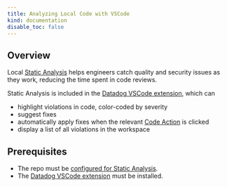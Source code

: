 ```yaml
---
title: Analyzing Local Code with VSCode
kind: documentation
disable_toc: false
---
```


## Overview

Local [Static Analysis][4] helps engineers catch quality and security issues as they work, reducing the time spent in code reviews.

Static Analysis is included in the [Datadog VSCode extension][3], which can

- highlight violations in code, color-coded by severity
- suggest fixes
- automatically apply fixes when the relevant [Code Action][1] is clicked
- display a list of all violations in the workspace

## Prerequisites

- The repo must be [configured for Static Analysis][2].
- The [Datadog VSCode extension][3] must be installed.

[1]: https://code.visualstudio.com/docs/editor/refactoring#_code-actions-quick-fixes-and-refactorings
[2]: /continuous_integration/static_analysis/?tab=circleciorbs#setup
[3]: https://cuddly-adventure-l8j627m.pages.github.io/#/?id=datadog-for-vs-code
[4]: /continuous_integration/static_analysis/?tab=circleciorbs